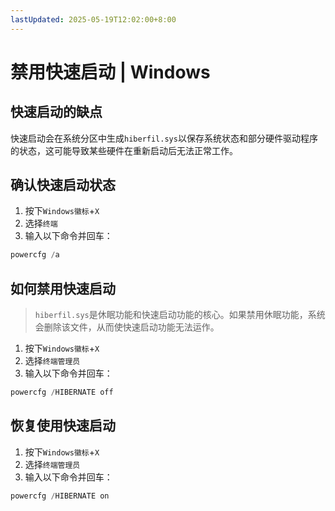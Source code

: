 ```yaml
---
lastUpdated: 2025-05-19T12:02:00+8:00
---
```


# 禁用快速启动 | Windows

## 快速启动的缺点

快速启动会在系统分区中生成`hiberfil.sys`以保存系统状态和部分硬件驱动程序的状态，这可能导致某些硬件在重新启动后无法正常工作。

## 确认快速启动状态

1. 按下`Windows徽标`+`X`
2. 选择`终端`
3. 输入以下命令并回车：

```powershell
powercfg /a
```

## 如何禁用快速启动

> `hiberfil.sys`是休眠功能和快速启动功能的核心。如果禁用休眠功能，系统会删除该文件，从而使快速启动功能无法运作。

1. 按下`Windows徽标`+`X`
2. 选择`终端管理员`
3. 输入以下命令并回车：

```powershell
powercfg /HIBERNATE off
```

## 恢复使用快速启动

1. 按下`Windows徽标`+`X`
2. 选择`终端管理员`
3. 输入以下命令并回车：

```powershell
powercfg /HIBERNATE on
```

